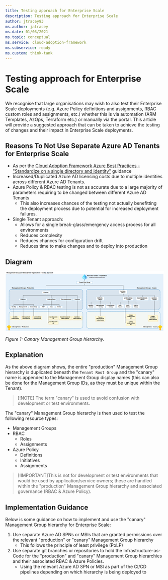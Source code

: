 ```yaml
---
title: Testing approach for Enterprise Scale
description: Testing approach for Enterprise Scale
author: jtracey93
ms.author: jatracey
ms.date: 01/03/2021
ms.topic: conceptual
ms.service: cloud-adoption-framework
ms.subservice: ready 
ms.custom: think-tank
---
```


# Testing approach for Enterprise Scale

We recognise that large organisations may wish to also test their Enterprise Scale deployments (e.g. Azure Policy definitions and assignments, RBAC custom roles and assignments, etc.) whether this is via automation (ARM Templates, AzOps, Terraform etc.) or manually via the portal. This article will provide a suggested approach that can be taken to achieve the testing of changes and their impact in Enterprise Scale deployments.

## Reasons To Not Use Separate Azure AD Tenants for Enterprise Scale

- As per the [Cloud Adoption Framework Azure Best Practices - "Standardize on a single directory and identity"](../../security/security-top-10#9-architecture-standardize-on-a-single-directory-and-identity) guidance
- Increased/Duplicated Azure AD licensing costs due to multiple identities across different Azure AD Tenants.
- Azure Policy & RBAC testing is not as accurate due to a large majority of parameters requiring to be changed between different Azure AD Tenants
  - This also increases chances of the testing not actually benefitting the deployment process due to potential for increased deployment failures.
- Single Tenant approach:
  - Allows for a single break-glass/emergency access process for all environments
  - Reduces complexity
  - Reduces chances for configuration drift
  - Reduces time to make changes and to deploy into production

## Diagram 

![Diagram that shows management group hierarchy.](./media/canary-mgmt-groups.png)

_Figure 1: Canary Management Group hierarchy._

## Explanation

As the above diagram shows, the entire "production" Management Group hierarchy is duplicated beneath the ```Tenant Root Group``` and the "canary" name is appended to the Management Group display names (this can also be done for the Management Group IDs, as they must be unique within the Tenant).

>[!NOTE] The term "canary" is used to avoid confusion with development or test environments. 

The "canary" Management Group hierarchy is then used to test the following resource types:

- Management Groups
- RBAC
  - Roles
  - Assignments
- Azure Policy
  - Definitions
  - Initiatives 
  - Assignments

>[!IMPORTANT]This is not for development or test environments that would be used by application/service owners; these are handled within the "production" Management Group hierarchy and associated governance (RBAC & Azure Policy).

## Implementation Guidance

Below is some guidance on how to implement and use the "canary" Management Group hierarchy for Enterprise Scale:

1. Use separate Azure AD SPNs or MSIs that are granted permissions over the relevant "production" or "canary" Management Group hierarchy
   - This follows the principle of least privilege (PoLP)
2. Use separate git branches or repositories to hold the Infrastructure-as-Code for the "production" and "canary" Management Group hierarchies and their associated RBAC & Azure Policies.
   - Using the relevant Azure AD SPN or MSI as part of the CI/CD pipelines depending on which hierarchy is being deployed to
